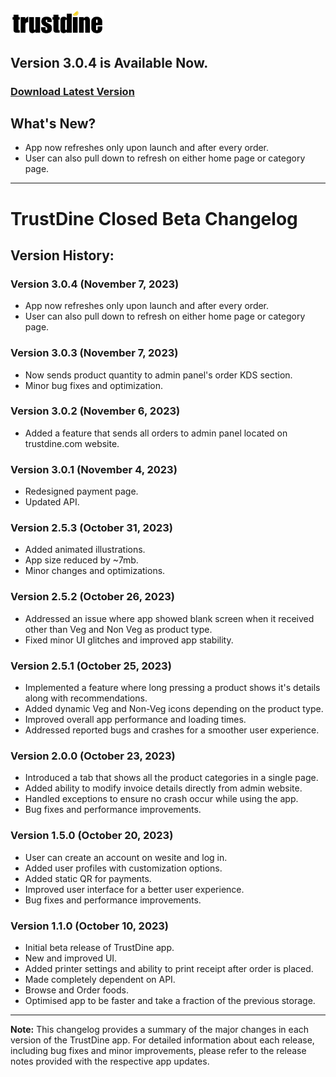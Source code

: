 <img src="../assets/trustdine_logo.png" alt="TrustDine Logo" width="150px"/>

## Version 3.0.4 is Available Now.
### [Download Latest Version](https://github.com/MdShahnawazSheikh/trustdine-closed-beta/raw/main/release/latest-build.apk)

## What's New?
- App now refreshes only upon launch and after every order.
- User can also pull down to refresh on either home page or category page.

---
# TrustDine Closed Beta Changelog
## Version History:

### Version 3.0.4 (November 7, 2023)
- App now refreshes only upon launch and after every order.
- User can also pull down to refresh on either home page or category page.

### Version 3.0.3 (November 7, 2023)
- Now sends product quantity to admin panel's order KDS section.
- Minor bug fixes and optimization.

### Version 3.0.2 (November 6, 2023)
- Added a feature that sends all orders to admin panel located on trustdine.com website.

### Version 3.0.1 (November 4, 2023)
- Redesigned payment page.
- Updated API.

### Version 2.5.3 (October 31, 2023)
- Added animated illustrations.
- App size reduced by ~7mb.
- Minor changes and optimizations.

### Version 2.5.2 (October 26, 2023)
- Addressed an issue where app showed blank screen when it received other than Veg and Non Veg as product type.
- Fixed minor UI glitches and improved app stability.

### Version 2.5.1 (October 25, 2023)
- Implemented a feature where long pressing a product shows it's details along with recommendations.
- Added dynamic Veg and Non-Veg icons depending on the product type.
- Improved overall app performance and loading times.
- Addressed reported bugs and crashes for a smoother user experience.

### Version 2.0.0 (October 23, 2023)
- Introduced a tab that shows all the product categories in a single page.
- Added ability to modify invoice details directly from admin website.
- Handled exceptions to ensure no crash occur while using the app.
- Bug fixes and performance improvements.

### Version 1.5.0 (October 20, 2023)
- User can create an account on wesite and log in.
- Added user profiles with customization options.
- Added static QR for payments.
- Improved user interface for a better user experience.
- Bug fixes and performance improvements.

### Version 1.1.0 (October 10, 2023)
- Initial beta release of TrustDine app.
- New and improved UI.
- Added printer settings and ability to print receipt after order is placed.
- Made completely dependent on API.
- Browse and Order foods.
- Optimised app to be faster and take a fraction of the previous storage.

---

**Note:** This changelog provides a summary of the major changes in each version of the TrustDine app. For detailed information about each release, including bug fixes and minor improvements, please refer to the release notes provided with the respective app updates.
